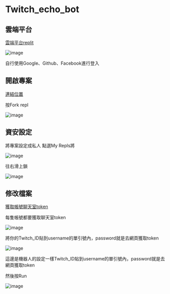 # Twitch_echo_bot
## 雲端平台
[雲端平台replit](https://replit.com/)

![image](https://user-images.githubusercontent.com/55253641/153768177-3c89744f-1fec-41c7-a176-aba945f5ccf2.png)

自行使用Google、Github、Facebook進行登入

## 開啟專案
[連結位置](https://replit.com/@JackShih200190/Twitchchatecho#Tech_Doc.md)

按Fork repl


![image](https://user-images.githubusercontent.com/55253641/153771233-2d56a92d-d1f9-445b-8d24-73bc664369a1.png)

## 資安設定

將專案設定成私人
點選My Repls將

![image](https://user-images.githubusercontent.com/55253641/153880882-424ffc17-c0ae-4266-8bfa-eb81659f85ba.png)

往右滑上鎖

![image](https://user-images.githubusercontent.com/55253641/153880986-d542c5a8-c761-4f53-890e-194725dced8c.png)


## 修改檔案

[獲取帳號聊天室token](https://twitchapps.com/tmi/)

每隻帳號都要獲取聊天室token

![image](https://user-images.githubusercontent.com/55253641/153767144-e9eb1f0c-a3e7-49ea-8b10-a7cc66c2afb8.png)

將你的Twitch_ID貼到username的單引號內，password就是去網頁獲取token

![image](https://user-images.githubusercontent.com/55253641/153767161-c5b2db4b-30e0-4a09-9cd8-cb09f211a6d3.png)

這邊是機器人的設定一樣Twitch_ID貼到username的單引號內，password就是去網頁獲取token

然後按Run

![image](https://user-images.githubusercontent.com/55253641/153771501-3958a822-6a44-4a53-8717-6fb7832abdaf.png)



